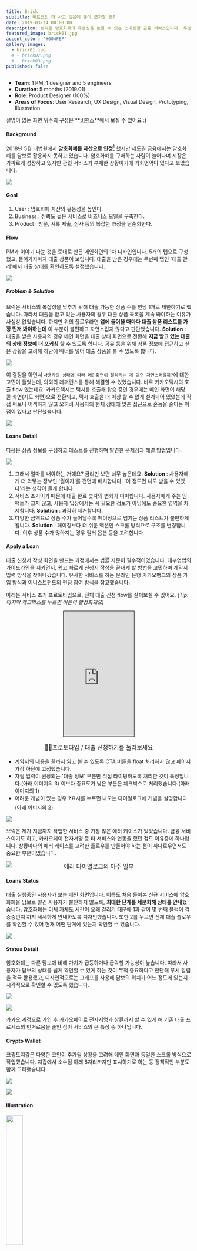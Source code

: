 ```yaml
---
title: Brick
subtitle: 비트코인 더 사고 싶은데 돈이 모자랄 땐?
date: 2019-03-24 00:00:00
description: 브릭은 암호화폐의 유동성을 높일 수 있는 스마트한 금융 서비스입니다. 투명하게 공개되는 블록체인 기술로, 사용자가 직면한 경제적 문제에 합리적인 대안을 제시합니다.
featured_image: brick01.jpg
accent_color: '#004FEF'
gallery_images:
  - brick01.jpg
  # - brick02.png
  # - brick03.png
published: false
---
```

* **Team**: 1 PM, 1 designer and 5 engineers
* **Duration**: 5 months (2019.01)
* **Role**: Product Designer (100%)
* **Areas of Focus**: User Research, UX Design, Visual Design, Prototyping, Illustration

설명이 없는 화면 위주의 구성은 **[비핸스](https://www.behance.net/gallery/77548409/brick-Mobile-Loan-Service)**에서 보실 수 있어요 :)


#### Background

2018년 5월 대법원에서 **암호화폐를 자산으로 인정**[^1] 했지만 제도권 금융에서는 암호화폐를 담보로 활용하지 못하고 있습니다. 암호화폐를 구매하는 사람이 늘어나며 시장은 가파르게 성장하고 있지만 관련 서비스가 부재한 상황이기에 기회영역이 있다고 보았습니다.

[^1]: [파이낸셜 뉴스](https://www.fnnews.com/news/201906241830329737)

![](/images/projects/07_brick/00.png)

<!-- 
커지는 해외 시장 상황도 눈여겨보았습니다. 블록파이는 개인은 물론 기업에게도 최대 1000만달러(약 112억원)까지 돈을 빌려주게 되었고, 솔트렌딩의 총 이용 금액은 5000만달러(약 556억원)에 달합니다. 갤럭시디지털은 2억5000만달러(약 2774억원) 규모 자금을 조달해 암호화폐 담보 대출을 시작했습니다. -->
<!-- 
서비스의 메인 타겟은 블록체인을 장기투자 하는 30대로 설정했습니다.  -->

#### Goal
1. User : 암호화폐 자산의 유동성을 높인다.
2. Business : 신뢰도 높은 서비스로 비즈니스 모델을 구축한다.
3. Product : 방문, 서류 제출, 심사 등의 복잡한 과정을 단순화한다.

<!-- 
#### Survey
대출 상품을 구성하기에 앞서, 사용자들의 니즈를 파악하기 위해 서베이를 진행했습니다. 법적 테두리인 300만원 이내에서 어느 정도의 금액을 어느 정도의 이율로 대출받을 의사가 있는지 알아보기 위한 목적이었습니다.  -->

#### Flow
PM과 이야기 나눈 것을 토대로 만든 메인화면의 1차 디자인입니다. 5개의 탭으로 구성했고, 들어가자마자 대출 상품이 보입니다. 대출을 받은 경우에는 두번째 탭인 '대출 관리'에서 대출 상태를 확인하도록 설정했습니다.

![](/images/projects/07_brick/01.png)

##### Problem & Solution

브릭은 서비스의 복잡성을 낮추기 위해 대출 가능한 상품 수를 인당 1개로 제한하기로 했습니다. 따라서 대출을 받고 있는 사용자의 경우 대출 상품 목록을 계속 봐야하는 이유가 사실상 없었습니다. 하지만 위의 플로우라면 **앱에 들어올 때마다 대출 상품 리스트를 가장 먼저 봐야하는데** 이 부분이 불편하고 자연스럽지 않다고 판단했습니다. **Solution** : 대출을 받은 사용자의 경우 메인 화면을 대출 상태 화면으로 전환해 **지금 받고 있는 대출의 상태 정보에 더 포커싱** 할 수 있도록 합니다. 공유 등을 위해 상품 정보에 접근하고 싶은 상황을 고려해 하단에 배너를 넣어 대출 상품을 볼 수 있도록 합니다.

![](/images/projects/07_brick/02.png)

이 결정을 하면서 ```사용자의 상태에 따라 메인화면이 달라지는 게 과연 자연스러울까?```에 대한 고민이 들었는데, 의외의 레퍼런스를 통해 해결할 수 있었습니다. 바로 카카오택시의 호출 flow 였는데요. 카카오택시는 택시를 호출해 탑승 중인 경우에는 메인 화면이 해당 콜 화면(지도 화면)으로 전환되고, 택시 호출을 더 이상 할 수 없게 설계되어 있었는데 직접 써보니 어색하지 않고 오히려 사용자의 현재 상태에 맞춘 접근으로 혼동을 줄이는 이점이 있다고 판단했습니다. 

![](/images/projects/07_brick/03.png)


#### Loans Detail

다음은 상품 정보를 구성하고 테스트를 진행하며 발견한 문제점과 해결 방법입니다. 

<!-- [^2]: 20명을 대상으로 진행했으며, 가상의 암호화폐를 이용해 대출 신청부터 상환까지의 task 수행을 살펴보았습니다. -->

![](/images/projects/07_brick/04.png)


1. 그래서 얼마를 내야하는 거에요? 금리만 보면 너무 높은데요. **Solution** : 사용자에게 더 와닿는 정보인 '월이자'를 전면에 배치합니다. '이 정도면 나도 받을 수 있겠다'라는 생각이 들게 합니다.
2. 서비스 초기이기 때문에 대출 완료 숫자의 변화가 미미합니다. 사용자에게 주는 임팩트가 크지 않고, 사용자 입장에서는 꼭 필요한 정보가 아님에도 중요한 영역을 차지합니다. **Solution** : 과감히 제거합니다.
3. 다양한 금액으로 상품 수가 늘어날수록 페이징으로 넘기는 상품 리스트가 불편하게 됩니다. **Solution** : 페이징보다 더 쉬운 액션인 스크롤 방식으로 구조를 변경합니다. 이후 상품 수가 많아지는 경우 필터 옵션 등을 고려합니다.


#### Apply a Loan

대출 신청서 작성 화면을 만드는 과정에서는 법률 자문이 필수적이었습니다. 대부업법의 가이드라인을 지키면서, 쉽고 빠르게 신청서 작성을 끝내게 할 방법을 고민하며 계약서 입력 방식을 찾아나갔습니다. 유사한 서비스를 하는 온라인 은행 카카오뱅크의 상품 가입 방식과 어니스트펀드의 펀딩 참여 방식을 참고했습니다.

아래는 서비스 초기 프로토타입으로, 전체 대출 신청 flow를 살펴보실 수 있어요. *(Tip: 마지막 체크박스를 누르면 버튼이 활성화돼요)*
<br>
<p align = "center"><iframe allowtransparency="true" style="display:block; width:20vw; height:35.4vw; border: 0.5px solid #000;" src="https://cloud.protopie.io/p/ggigrPGBjUz/6??&ui=false&mockup=false&touchHint=true&scaleToFit=true&cursorType=touch" frameborder="0.5" ></iframe></p>

<p align ="center" style="font-size:16px"> ☝🏻프로토타입 / 대출 신청하기를 눌러보세요 </p>

- 계약서의 내용을 끝까지 읽고 볼 수 있도록 CTA 버튼을 float 처리하지 않고 페이지 가장 하단에 고정했습니다.
- 자필 입력이 권장되는 '대출 정보' 부분만 직접 타이핑하도록 처리한 것이 특징입니다.(아래 이미지의 3) 이보다 중요도가 낮은 부분은 체크박스로 처리했습니다.(아래 이미지의 1)
- 어려운 개념이 있는 경우 ❓표시를 누르면 나오는 다이얼로그에 개념을 설명합니다. (아래 이미지의 2)

![](/images/projects/07_brick/05.png)


브릭은 제가 지금까지 작업한 서비스 중 가장 많은 에러 케이스가 있었습니다. 금융 서비스이기도 하고, 카카오페이 전자서명 등 타 서비스와 연동을 했던 점도 이유중에 하나입니다. 상황마다의 에러 케이스를 고려한 플로우를 만들어야 하는 점이 까다로우면서도 중요한 부분이었습니다.

![](/images/projects/07_brick/14.png)

<p align ="center" style="font-size:16px; margin-top:-30px;"> 에러 다이얼로그의 아주 일부</p>

#### Loans Status

대출 실행중인 사용자가 보는 메인 화면입니다. 이름도 처음 들어본 신규 서비스에 암호화폐을 담보로 맡긴 사용자가 불안하지 않도록, **최대한 단계를 세분화해 상태를 안내**했습니다. 암호화폐는 이체 자체도 시간이 오래 걸리기 때문에 1과 같이 몇 번째 블럭이 검증중인지 까지 세세하게 안내하도록 디자인했습니다. 또한 2를 누르면 전체 대출 플로우를 확인할 수 있어 현재 어떤 단계에 있는지 확인할 수 있습니다.

![](/images/projects/07_brick/06.png)

#### Status Detail

암호화폐는 다른 담보에 비해 가치가 급등하거나 급락할 가능성이 높습니다. 따라서 사용자가 담보의 상태를 쉽게 확인할 수 있게 하는 것이 무척 중요하다고 판단해 푸시 알림을 적극 활용했고, 디자인적으로는 그래프를 사용해 담보의 위치가 어느 정도에 있는지 시각적으로 확인할 수 있도록 했습니다.

![](/images/projects/07_brick/07.png)

![](/images/projects/07_brick/08.png)

카카오 계정으로 가입 후 카카오페이로 전자서명과 상환까지 할 수 있게 해 기존 대출 프로세스의 번거로움을 줄인 점이 서비스의 큰 특징 중 하나입니다.

#### Crypto Wallet

크립토지갑은 다양한 코인이 추가될 상황을 고려해 메인 화면과 동일한 스크롤 방식으로 작업했습니다. 지갑에서 소수점 아래 8자리까지만 표시하기로 하는 등 정책적인 부분도 함께 고려했습니다.

![](/images/projects/07_brick/09.png)

![](/images/projects/07_brick/10.png)

#### Illustration
<img src="/images/projects/07_brick/11.gif" width="30%" />

금융 서비스의 무거운 느낌을 덜어내면서 사용자의 이해를 돕기 위해 일러스트 이미지를 서비스에 적절히 더했습니다.

![](/images/projects/07_brick/11.png)


<img src="/images/projects/07_brick/12.png" width="80%" />
<p align ="center" style="font-size:16px; margin-top:-20px;"> 컨퍼런스 등에서 사용했던 홍보물</p>


#### Design System

![](/images/projects/07_brick/13.png)

#### Result

브릭은 여러모로 어려움이 있었지만 그만큼 배운점도 많았던 프로젝트였습니다. 처음으로 금융서비스에 도전해보았기에 팀원들과 스터디를 하고 컨퍼런스에 참여하는 등 암호화폐 시장을 이해하려 부던히 노력했습니다. 테스트를 진행하며 사용자의 불편함을 눈앞에서 살펴보고, 그 영향으로 UX 방향성이 크게 바뀌기도 했습니다. 더 나은 서비스를 만들어가는 과정이었지만 '왜 처음부터 그런 생각을 하지 못했지?'하는 자책 섞인 성장의 시간을 가지기도 했습니다. 


안타깝게도 브릭은 출시 후 몇 개월 지나지 않아 서비스 종료되었는데요. 암호화폐 시장 상황과 밀접하게 맞닿아있던 서비스라서 출시 직후 갑자기 나빠진 시장 상황을 오래 버티지 못한 이유가 큽니다. 개인적으로는 완성도있게 잘 만들어진 서비스였다고 생각해서 아쉬움이 더 크게 남습니다.

그렇지만 이렇게 작업물이 남아있고, 하면서 배운점들도 계속 제 안에 남아있겠지요. 처음엔 어려웠던 금융 서비스도 이제는 '한 번 해보니 또 못할 것도 없지'라는 생각도 들고, 오히려 논리적으로 사고할 수 있는 요소가 많아 재미있게 할 수 있지 않았나 하는 생각도 듭니다. 다음에도 이렇게 재미있고 새로운 프로젝트에 참여할 수 있기를 바라며 글을 마칩니다!